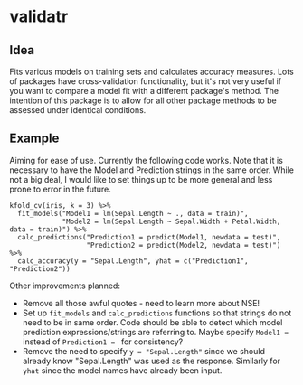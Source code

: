 # validatr

## Idea

Fits various models on training sets and calculates accuracy measures. Lots of packages have cross-validation functionality, but it's not very useful if you want to compare a model fit with a different package's method. The intention of this package is to allow for all other package methods to be assessed under identical conditions.

## Example

Aiming for ease of use. Currently the following code works. Note that it is necessary to have the Model and Prediction strings in the same order. While not a big deal, I would like to set things up to be more general and less prone to error in the future.

```{r}
kfold_cv(iris, k = 3) %>%
  fit_models("Model1 = lm(Sepal.Length ~ ., data = train)",
             "Model2 = lm(Sepal.Length ~ Sepal.Width + Petal.Width, data = train)") %>%
  calc_predictions("Prediction1 = predict(Model1, newdata = test)",
                   "Prediction2 = predict(Model2, newdata = test)") %>%
  calc_accuracy(y = "Sepal.Length", yhat = c("Prediction1", "Prediction2"))
```
Other improvements planned:

* Remove all those awful quotes - need to learn more about NSE!
* Set up `fit_models` and `calc_predictions` functions so that strings do not need to be in same order. Code should be able to detect which model prediction expressions/strings are referring to. Maybe specify `Model1 = ` instead of `Prediction1 = ` for consistency?
* Remove the need to specify `y = "Sepal.Length"` since we should already know "Sepal.Length" was used as the response. Similarly for `yhat` since the model names have already been input.
